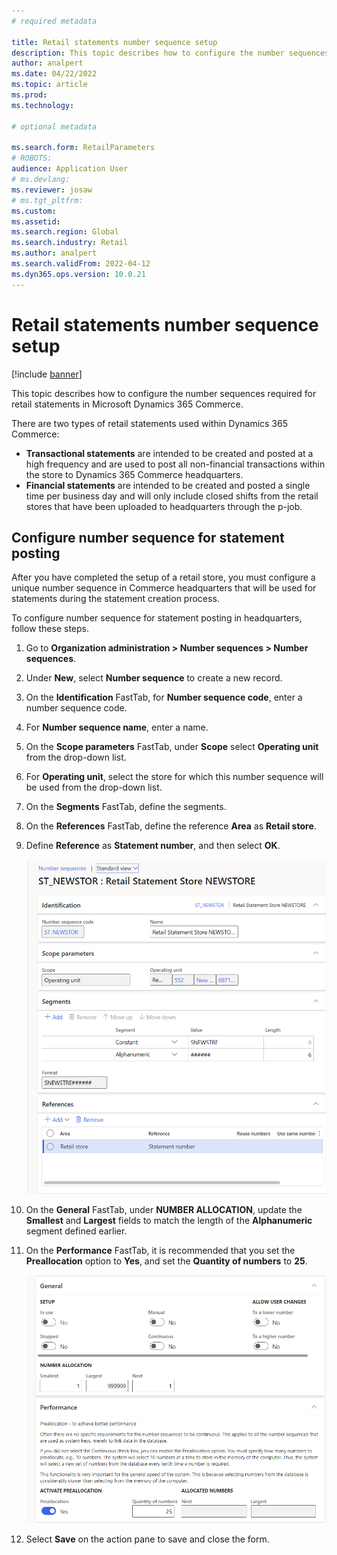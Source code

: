 ```yaml
---
# required metadata

title: Retail statements number sequence setup
description: This topic describes how to configure the number sequences required for retail statements in Microsoft Dynamics 365 Commerce.
author: analpert
ms.date: 04/22/2022
ms.topic: article
ms.prod: 
ms.technology: 

# optional metadata

ms.search.form: RetailParameters
# ROBOTS: 
audience: Application User
# ms.devlang: 
ms.reviewer: josaw
# ms.tgt_pltfrm: 
ms.custom: 
ms.assetid: 
ms.search.region: Global
ms.search.industry: Retail
ms.author: analpert
ms.search.validFrom: 2022-04-12
ms.dyn365.ops.version: 10.0.21
---
```


# Retail statements number sequence setup

[!include [banner](includes/banner.md)]

This topic describes how to configure the number sequences required for retail statements in Microsoft Dynamics 365 Commerce.

There are two types of retail statements used within Dynamics 365 Commerce: 

- **Transactional statements** are intended to be created and posted at a high frequency and are used to post all non-financial transactions within the store to Dynamics 365 Commerce headquarters. 
- **Financial statements** are intended to be created and posted a single time per business day and will only include closed shifts from the retail stores that have been uploaded to headquarters through the p-job.

## Configure number sequence for statement posting

After you have completed the setup of a retail store, you must configure a unique number sequence in Commerce headquarters that will be used for statements during the statement creation process.

To configure number sequence for statement posting in headquarters, follow these steps.

1. Go to **Organization administration \> Number sequences \> Number sequences**.
1. Under **New**, select **Number sequence** to create a new record.
1. On the **Identification** FastTab, for **Number sequence code**, enter a number sequence code.
1. For **Number sequence name**, enter a name.
1. On the **Scope parameters** FastTab, under **Scope** select **Operating unit** from the drop-down list.
1. For  **Operating unit**, select the store for which this number sequence will be used from the drop-down list.
1. On the **Segments** FastTab, define the segments.
1. On the **References** FastTab, define the reference **Area** as **Retail store**.
1. Define **Reference** as **Statement number**, and then select **OK**.

    ![Identification, Scope parameters, Segments, and References FastTabs](media/retail-statements-num-seq-setup-01.png)

1. On the **General** FastTab, under **NUMBER ALLOCATION**, update the **Smallest** and **Largest** fields to match the length of the **Alphanumeric** segment defined earlier.
1. On the **Performance** FastTab, it is recommended that you set the **Preallocation** option to **Yes**, and set the **Quantity of numbers** to **25**.

    ![General and Performance FastTabs](media/retail-statements-num-seq-setup-02.png)

1. Select **Save** on the action pane to save and close the form.




